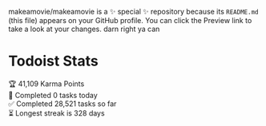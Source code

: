 makeamovie/makeamovie is a ✨ special ✨ repository because its `README.md` (this file) appears on your GitHub profile.
You can click the Preview link to take a look at your changes. darn right ya can

# Todoist Stats

<!-- TODO-IST:START -->
🏆  41,109 Karma Points           
🌸  Completed 0 tasks today           
✅  Completed 28,521 tasks so far           
⏳  Longest streak is 328 days
<!-- TODO-IST:END -->
